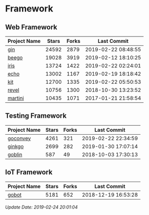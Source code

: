 # Framework

## Web Framework

| Project Name | Stars | Forks | Last Commit |
| ------------ | ----- | ----- | ----------- |
| [gin](https://github.com/gin-gonic/gin) | 24592 | 2879 | 2019-02-22 08:48:55 |
| [beego](https://github.com/astaxie/beego) | 19028 | 3919 | 2019-02-12 18:10:25 |
| [iris](https://github.com/kataras/iris) | 13724 | 1422 | 2019-02-22 02:24:01 |
| [echo](https://github.com/labstack/echo) | 13002 | 1167 | 2019-02-19 18:18:42 |
| [kit](https://github.com/go-kit/kit) | 12700 | 1335 | 2019-02-22 05:50:53 |
| [revel](https://github.com/revel/revel) | 10756 | 1300 | 2018-10-30 13:23:52 |
| [martini](https://github.com/go-martini/martini) | 10435 | 1071 | 2017-01-21 21:58:54 |

## Testing Framework

| Project Name | Stars | Forks | Last Commit |
| ------------ | ----- | ----- | ----------- |
| [goconvey](https://github.com/smartystreets/goconvey) | 4261 | 321 | 2019-02-22 22:34:59 |
| [ginkgo](https://github.com/onsi/ginkgo) | 2699 | 282 | 2019-01-30 17:07:14 |
| [goblin](https://github.com/franela/goblin) | 587 | 49 | 2018-10-03 17:30:13 |

## IoT Framework

| Project Name | Stars | Forks | Last Commit |
| ------------ | ----- | ----- | ----------- |
| [gobot](https://github.com/hybridgroup/gobot) | 5181 | 652 | 2018-12-19 16:53:28 |

*Update Date: 2019-02-24 20:01:04*
